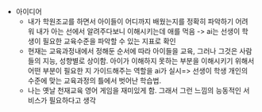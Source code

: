 - 아이디어
  - 내가 학원조교를 하면서 아이들이 어디까지 배웠는지를 정확히 파악하기 어려워 내가 아는 선에서 알려주다보니 이해시키는데 애를 먹음 -> ai는 선생이 학생이 필요한 교육수준을 파악할 수 있는 지표로 확인
  - 현재는 교육과정내에서 정해둔 순서에 따라 아이들을 교육, 그러나 그것은 사람들의 지능, 성향별로 상이함. 아이가 이해하지 못하는 부분을 이해시키기 위해서 어떤 부분이 필요한 지 가이드해주는 역할을 ai가 실시=> 선생이 학생 개인의 수준에 맞는 교육과정의 틀에서 벗어난 학습법.
  - 나는 옛날 천재교육 영어 게임을 재미있게 함. 그래서 그런 느낌의 능동적인 서비스가 필요하다고 생각